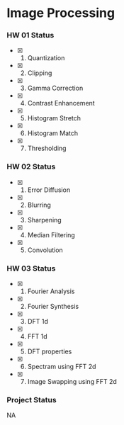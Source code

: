 # Image Processing

### HW 01   Status

- [x]  1. Quantization
- [x]  2. Clipping
- [x]  3. Gamma Correction
- [x]  4. Contrast Enhancement
- [x]  5. Histogram Stretch
- [x]  6. Histogram Match
- [x]  7. Thresholding

### HW 02 Status
- [x]  1. Error Diffusion 
- [x]  2. Blurring
- [x]  3. Sharpening
- [x]  4. Median Filtering
- [x]  5. Convolution

### HW 03 Status
- [x]  1. Fourier Analysis
- [x]  2. Fourier Synthesis
- [x]  3. DFT 1d
- [x]  4. FFT 1d
- [x]  5. DFT properties
- [x]  6. Spectram using FFT 2d
- [x]  7. Image Swapping using FFT 2d



### Project Status

NA

